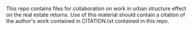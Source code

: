 This repo contains files for collaboration on work in urban structure effect on the real estate returns.  Use of this material should contain a citation of the author's work contained in CITATION.txt contained in this repo.
